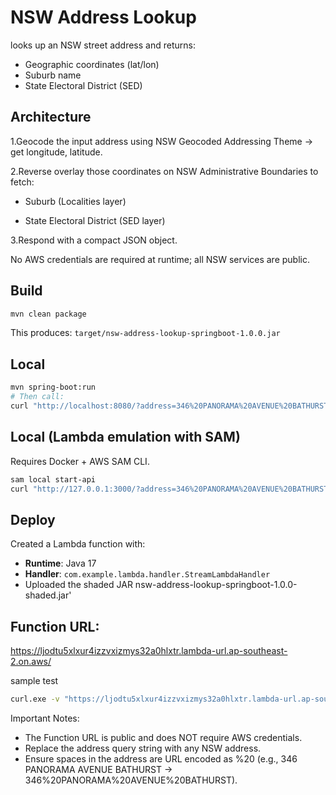 # NSW Address Lookup 

looks up an NSW street address and returns:

* Geographic coordinates (lat/lon)
* Suburb name
* State Electoral District (SED)


## Architecture

1.Geocode the input address using NSW Geocoded Addressing Theme → get longitude, latitude.

2.Reverse overlay those coordinates on NSW Administrative Boundaries to fetch:

* Suburb (Localities layer)

* State Electoral District (SED layer)

3.Respond with a compact JSON object.

No AWS credentials are required at runtime; all NSW services are public.

## Build
```bash
mvn clean package
```

This produces: `target/nsw-address-lookup-springboot-1.0.0.jar`

## Local
```bash
mvn spring-boot:run
# Then call:
curl "http://localhost:8080/?address=346%20PANORAMA%20AVENUE%20BATHURST"
```

## Local (Lambda emulation with SAM)
Requires Docker + AWS SAM CLI.
```bash
sam local start-api
curl "http://127.0.0.1:3000/?address=346%20PANORAMA%20AVENUE%20BATHURST"
```

## Deploy
Created a Lambda function with:
- **Runtime**: Java 17
- **Handler**: `com.example.lambda.handler.StreamLambdaHandler`
- Uploaded the shaded JAR nsw-address-lookup-springboot-1.0.0-shaded.jar'

##  Function URL:
https://ljodtu5xlxur4izzvxizmys32a0hlxtr.lambda-url.ap-southeast-2.on.aws/

sample test
```bash
curl.exe -v "https://ljodtu5xlxur4izzvxizmys32a0hlxtr.lambda-url.ap-southeast-2.on.aws/?address=206/7-11%20Derowie%20Avenue%20Homebush"
```

Important Notes:
* The Function URL is public and does NOT require AWS credentials.
* Replace the address query string with any NSW address.
* Ensure spaces in the address are URL encoded as %20 (e.g., 346 PANORAMA AVENUE BATHURST → 346%20PANORAMA%20AVENUE%20BATHURST).